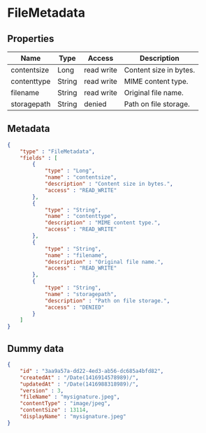 FileMetadata
==

## Properties

| Name        | Type   | Access     | Description            |
|-------------|--------|------------|------------------------|
| contentsize | Long   | read write | Content size in bytes. |
| contenttype | String | read write | MIME content type.     |
| filename    | String | read write | Original file name.    |
| storagepath | String | denied     | Path on file storage.  |

## Metadata

```JSON
{
	"type" : "FileMetadata",
	"fields" : [
		{
			"type" : "Long",
			"name" : "contentsize",
			"description" : "Content size in bytes.",
			"access" : "READ_WRITE"
		},
		{
			"type" : "String",
			"name" : "contenttype",
			"description" : "MIME content type.",
			"access" : "READ_WRITE"
		},
		{
			"type" : "String",
			"name" : "filename",
			"description" : "Original file name.",
			"access" : "READ_WRITE"
		},
		{
			"type" : "String",
			"name" : "storagepath",
			"description" : "Path on file storage.",
			"access" : "DENIED"
		}
	]
}
```

## Dummy data

```JSON
{
	"id" : "3aa9a57a-dd22-4ed3-ab56-dc685a4bfd82",
	"createdAt" : "/Date(1416914578989)/",
	"updatedAt" : "/Date(1416988318989)/",
	"version" : 3,
	"fileName" : "mysignature.jpeg",
	"contentType" : "image/jpeg",
	"contentSize" : 13114,
	"displayName" : "mysignature.jpeg"
}
```
